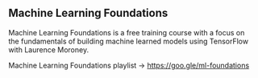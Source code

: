 Machine Learning Foundations 
---

Machine Learning Foundations is a free training course with a focus on  
the fundamentals of building machine learned models using TensorFlow with Laurence Moroney. 


Machine Learning Foundations playlist → https://goo.gle/ml-foundations